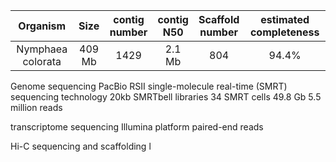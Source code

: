 | Organism | Size | contig<br>number | contig<br>N50 | Scaffold<br>number | estimated completeness | 
| :------------: | :------------: |  :------------: | :------------: | :------------: | :------------: | 
|Nymphaea colorata|409 Mb| 1429 | 2.1 Mb| 804 | 94.4%

Genome sequencing
PacBio RSII single-molecule real-time (SMRT) sequencing technology
20kb SMRTbell libraries
34 SMRT cells
49.8 Gb 5.5 million reads

transcriptome sequencing 
Illumina platform 
paired-end reads

Hi-C sequencing and scaffolding 
l


<!--stackedit_data:
eyJoaXN0b3J5IjpbLTEyNjkyNDU4MzMsLTM0MjgxNDUwMSwxMD
M4OTc3NzcxLDIwMzQzMDAxOTQsLTcyNjI4MTEwMSw2MzM1MTUy
MTAsMTM1NjE4NDI1MSwtMTUzNDI3MjE4MSwxNDk1MTA1NDIwLC
0yMDM3NTI3NDIsLTE1MDQzMzQxMTMsLTY0NjQ4NTQzMSw0OTc4
MTg4MTBdfQ==
-->
